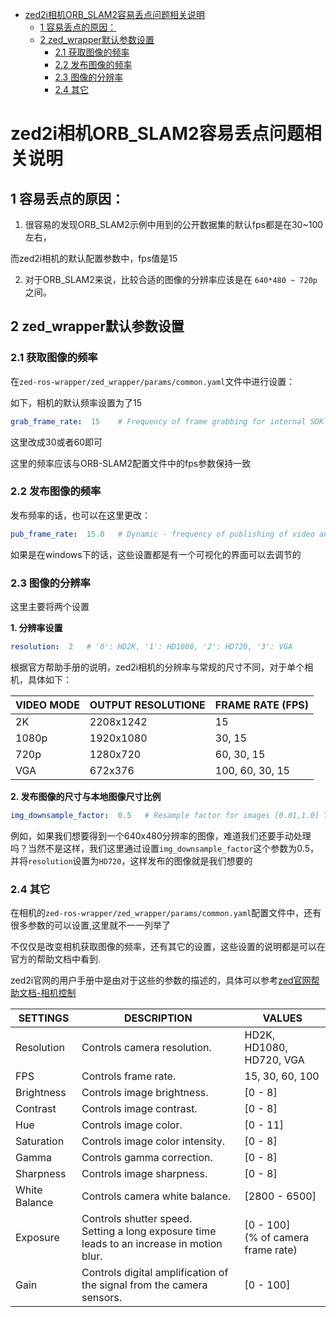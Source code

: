 


<!-- vim-markdown-toc GFM -->

* [zed2i相机ORB_SLAM2容易丢点问题相关说明](#zed2i相机orb_slam2容易丢点问题相关说明)
    * [1 容易丢点的原因：](#1-容易丢点的原因)
    * [2 zed_wrapper默认参数设置](#2-zed_wrapper默认参数设置)
        * [2.1 获取图像的频率](#21-获取图像的频率)
        * [2.2 发布图像的频率](#22-发布图像的频率)
        * [2.3 图像的分辨率](#23-图像的分辨率)
        * [2.4 其它](#24-其它)

<!-- vim-markdown-toc -->



# zed2i相机ORB_SLAM2容易丢点问题相关说明

## 1 容易丢点的原因：

1. 很容易的发现ORB_SLAM2示例中用到的公开数据集的默认fps都是在30~100左右，


而zed2i相机的默认配置参数中，fps值是15

2. 对于ORB_SLAM2来说，比较合适的图像的分辨率应该是在 `640*480 ~ 720p` 之间。


## 2 zed_wrapper默认参数设置

### 2.1 获取图像的频率

在`zed-ros-wrapper/zed_wrapper/params/common.yaml`文件中进行设置：

如下，相机的默认频率设置为了15

```yaml
grab_frame_rate:  15    # Frequency of frame grabbing for internal SDK operations
```

这里改成30或者60即可

这里的频率应该与ORB-SLAM2配置文件中的fps参数保持一致

### 2.2 发布图像的频率

发布频率的话，也可以在这里更改：

```yaml
pub_frame_rate:  15.0   # Dynamic - frequency of publishing of video and depth data
```

如果是在windows下的话，这些设置都是有一个可视化的界面可以去调节的




### 2.3 图像的分辨率

这里主要将两个设置

**1. 分辨率设置**

```yaml
resolution:  2   # '0': HD2K, '1': HD1080, '2': HD720, '3': VGA
```

根据官方帮助手册的说明，zed2i相机的分辨率与常规的尺寸不同，对于单个相机，具体如下：



|VIDEO MODE|OUTPUT RESOLUTIONE|	FRAME RATE (FPS)|
|----------|------------------|-----------------|
|2K        |	2208x1242     |15               |	
|1080p     |	1920x1080     |30, 15           |
|720p      |	1280x720	  |60, 30, 15       |
|VGA       |	672x376	      |100, 60, 30, 15  |




**2. 发布图像的尺寸与本地图像尺寸比例**

```yaml
img_downsample_factor:  0.5   # Resample factor for images [0.01,1.0] The SDK works with native image sizes, but publishes rescaled image.
```

例如，如果我们想要得到一个640x480分辨率的图像，难道我们还要手动处理吗？当然不是这样，我们这里通过设置`img_downsample_factor`这个参数为0.5，并将`resolution`设置为`HD720`，这样发布的图像就是我们想要的

### 2.4 其它

在相机的`zed-ros-wrapper/zed_wrapper/params/common.yaml`配置文件中，还有很多参数的可以设置,这里就不一一列举了

不仅仅是改变相机获取图像的频率，还有其它的设置，这些设置的说明都是可以在官方的帮助文档中看到.

zed2i官网的用户手册中是由对于这些的参数的描述的，具体可以参考[zed官网帮助文档-相机控制](https://www.stereolabs.com/docs/video/camera-controls/)

    
|SETTINGS     |     DESCRIPTION                                                                             |	VALUES                               |
|-------------|---------------------------------------------------------------------------------------------|----------------------------------------|
|Resolution   | Controls camera resolution.                                                                 |	HD2K, HD1080, HD720, VGA             |
|FPS          |	Controls frame rate.                                                                        |	15, 30, 60, 100                      |
|Brightness   |	Controls image brightness.                                                                  |	[0 - 8]                              |
|Contrast     |	Controls image contrast.                                                                    |	[0 - 8]                              |
|Hue          |	Controls image color.                                                                       |	[0 - 11]                             |
|Saturation   |	Controls image color intensity.                                                             |	[0 - 8]                              |
|Gamma        |	Controls gamma correction.                                                                  |	[0 - 8]                              |
|Sharpness    |	Controls image sharpness.                                                                   |	[0 - 8]                              |
|White Balance|	Controls camera white balance.                                                              |	[2800 - 6500]                        |
|Exposure     |Controls shutter speed.<br>Setting a long exposure time leads to an increase in motion blur. |	[0 - 100]<br>(% of camera frame rate)|
|Gain         |	Controls digital amplification of the signal from the camera sensors.                       |	[0 - 100]                            |





